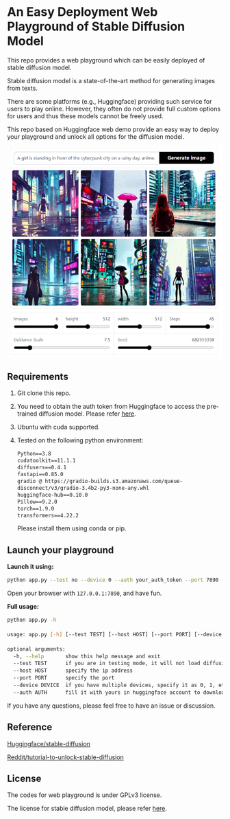 # An Easy Deployment Web Playground of Stable Diffusion Model

This repo provides a web playground which can be easily deployed of stable diffusion model.

Stable diffusion model is a state-of-the-art method for generating images from texts.

There are some platforms (e.g., Huggingface) providing such service for users to play online. However, they often do not provide full custom options for users and thus these models cannot be freely used.

This repo based on Huggingface web demo provide an easy way to deploy your playground and unlock all options for the diffusion model. 



<img src="images/example.png" alt="example" style="zoom:67%;" />

## Requirements

1. Git clone this repo.

2. You need to obtain the auth token from Huggingface to access the pre-trained diffusion model. Please refer [here](https://huggingface.co/CompVis/stable-diffusion#model-access).

3. Ubuntu with cuda supported.

4. Tested on the following python environment:

    ```
    Python==3.8
    cudatoolkit==11.1.1
    diffusers==0.4.1
    fastapi==0.85.0
    gradio @ https://gradio-builds.s3.amazonaws.com/queue-disconnect/v3/gradio-3.4b2-py3-none-any.whl
    huggingface-hub==0.10.0
    Pillow==9.2.0
    torch==1.9.0
    transformers==4.22.2
    ```

    Please install them using conda or pip.

## Launch your playground

**Launch it using:**

```bash
python app.py --test no --device 0 --auth your_auth_token --port 7890 --host 127.0.0.1 
```

Open your browser with ``127.0.0.1:7890``, and have fun.

**Full usage:**

```bash
python app.py -h

usage: app.py [-h] [--test TEST] [--host HOST] [--port PORT] [--device DEVICE] [--auth AUTH]

optional arguments:
  -h, --help       show this help message and exit
  --test TEST      if you are in testing mode, it will not load diffusion model
  --host HOST      specify the ip address
  --port PORT      specify the port
  --device DEVICE  if you have multiple devices, specify it as 0, 1, etc.
  --auth AUTH      fill it with yours in huggingface account to download diffusion model weights
```

If you have any questions, please feel free to have an issue or discussion.

## Reference

[Huggingface/stable-diffusion](https://huggingface.co/spaces/stabilityai/stable-diffusion)

[Reddit/tutorial-to-unlock-stable-diffusion](https://www.reddit.com/r/StableDiffusion/comments/wv2nw0/tutorial_how_to_remove_the_safety_filter_in_5/)

## License

The codes for web playground is under GPLv3 license.

The license for stable diffusion model, please refer [here](https://huggingface.co/spaces/CompVis/stable-diffusion-license).
